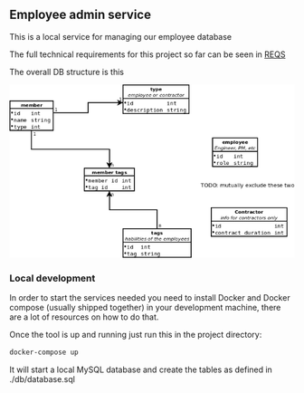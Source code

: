 ## Employee admin service

This is a local service for managing our employee database

The full technical requirements for this project so far can be seen in [REQS](PROJECT_REQS.md)

The overall DB structure is this

![DB!](./db/teams.png)

### Local development

In order to start the services needed you need to install Docker and Docker compose
(usually shipped together) in your development machine, there are a lot of resources
on how to do that.

Once the tool is up and running just run this in the project directory:
```bash
docker-compose up
```

It will start a local MySQL database and create the tables as defined in ./db/database.sql
